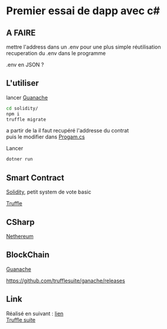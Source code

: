 # Premier essai de dapp avec c#

## A FAIRE
mettre l'address dans un .env pour une plus simple réutilisation  
recuperation du .env dans le programme  

.env en JSON ?  

## L'utiliser

lancer [Guanache](https://trufflesuite.com/docs/ganache/quickstart.html#1-install-ganache)  

```bash
cd solidity/
npm i
truffle migrate
```
a partir de la il faut recupéré l'addresse du contrat  
puis le modifier dans [Progam.cs](./Program.cs)  

Lancer 
```bash
dotner run
```



## Smart Contract
[Solidity](https://docs.soliditylang.org/en/v0.8.11/), petit system de vote basic  

[Truffle](https://docs.soliditylang.org/en/v0.8.11/)

## CSharp
[Nethereum](http://docs.nethereum.com/en/latest/)

## BlockChain
[Guanache](https://trufflesuite.com/docs/ganache/quickstart.html#1-install-ganache)  

https://github.com/trufflesuite/ganache/releases

## Link
Réalisé en suivant : [lien](https://medium.com/my-blockchain-development-daily-journey/interfacing-net-and-ethereum-blockchain-smart-contracts-with-nethereum-2fa3729ac933)  
[Truffle suite](https://trufflesuite.com/)